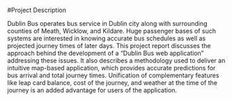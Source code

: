 #Project Description

Dublin Bus operates bus service in Dublin city along with surrounding counties of Meath, Wicklow, and Kildare. Huge passenger bases of such systems are interested in knowing accurate bus schedules as well as projected journey times of later days. This project report discusses the approach behind the development of a “Dublin Bus web application” addressing these issues. It also describes a methodology used to deliver an intuitive map-based application, which provides accurate predictions for bus arrival and total journey times. Unification of complementary features like leap card balance, cost of the journey, and weather at the time of the journey is an added advantage for users of the application.
